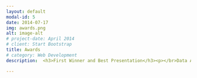 ```yaml
---
layout: default
modal-id: 5
date: 2014-07-17
img: awards.png
alt: image-alt
# project-date: April 2014
# client: Start Bootstrap
title: Awards
# category: Web Development
description:  <h3>First Winner and Best Presentation</h3><p></br>Data Analysis Competition (DAC) is a competition of data analysis for Southeast Asia's college students, which the competition is one of sub events in Pekan Raya Statistika. Some abroad university from Cambodia and Laos came to Indonesia to join the semifinal round. In the elimination and semifinal round, we did some analysis and making prediction using the data given by the committee. As in the final round, we have to present our analysis result in front of the judges and all of the participants. There are ~250 teams participate this competition. <a href="https://www.prs-its.com/dac"> [Read more about the competition]</a> </br></br></br></p> <h3>First Winner</h3><p></br>C-Compiler Data Mining competition is held by Compute Science Department at Universitas Gadjah Mada. Given a data set, the participants have to create a predictive modeling and explain the result in front of the judges. The winner is considered by the solution and also the model perfomance (high accuracy or low loss). <a href="https://cs.ugm.ac.id/tag/c-compiler/"> [Read more about the competition]</a></br></br></p> 

---
```

